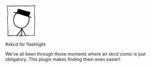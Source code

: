 ![xkcd](Icon.png)

#xkcd for flashlight

We've all been through those moments where an xkcd comic is just obligatory.
This plugin makes finding them even easier!
